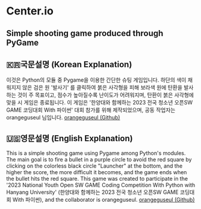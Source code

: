# Center.io

## Simple shooting game produced through PyGame

## :kr:국문설명 (Korean Explanation)
이것은 Python의 모듈 중 Pygame을 이용한 간단한 슈팅 게임입니다.
하단의 색이 채워지지 않은 검은 원 '발사기' 를 클릭하여 붉은 사각형을 피해 보라색 원에 탄환을 발사하는 것이 주 목표이고, 점수가 높아질수록 난이도가 어려워지며, 탄환이 붉은 사각형에 맞을 시 게임은 종료됩니다.
이 게임은 '한양대와 함께하는 2023 전국 청소년 오픈SW GAME 코딩대회 With 파이썬' 대회 참가를 위해 제작되었으며, 공동 작업자는 orangeguseul 님입니다.
[orangeguseul (Github)](https://github.com/orangeguseul)

## :us:영문설명 (English Explanation)
This is a simple shooting game using Pygame among Python's modules.
The main goal is to fire a bullet in a purple circle to avoid the red square by clicking on the colorless black circle "Launcher" at the bottom, and the higher the score, the more difficult it becomes, and the game ends when the bullet hits the red square.
This game was created to participate in the '2023 National Youth Open SW GAME Coding Competition With Python with Hanyang University' (한양대와 함께하는 2023 전국 청소년 오픈SW GAME 코딩대회 With 파이썬), and the collaborator is orangeguseul.
[orangeguseul (Github)](https://github.com/orangeguseul)
